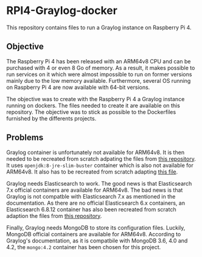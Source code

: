 # RPI4-Graylog-docker

This repository contains files to run a Graylog instance on Raspberry Pi 4.

## Objective

The Raspberry Pi 4 has been released with an ARM64v8 CPU and can be purchased with 4 or even 8 Go of memory. As a result, it makes possible to run services on it which were almost impossible to run on former versions mainly due to the low memory available. Furthermore, several OS running on Raspberry Pi 4 are now available with 64-bit versions.

The objective was to create with the Raspberry Pi 4 a Graylog instance running on dockers. The files needed to create it are available on this repository. The objective was to stick as possible to the Dockerfiles furnished by the differents projects.

## Problems

Graylog container is unfortunately not available for ARM64v8. It is then needed to be recreated from scratch adpating the files from [this repository](https://github.com/Graylog2/graylog-docker). It uses `openjdk:8-jre-slim-buster` container which is also not available for ARM64v8. It also has to be recreated from scratch adapting [this file](https://github.com/docker-library/openjdk/blob/master/8/jre/slim-buster/Dockerfile).

Graylog needs Elasticsearch to work. The good news is that Elasticsearch 7.x official containers are available for ARM64v8. The bad news is that Graylog is not compatble with Elasticsearch 7.x as mentioned in the documentation. As there are no official Elasticsearch 6.x containers, an Elasticsearch 6.8.12 container has also been recreated from scratch adaption the files from [this repository](https://github.com/elastic/dockerfiles/tree/6.8/elasticsearch).

Finally, Graylog needs MongoDB to store its configuration files. Luckily, MongoDB official containers are available for ARM64v8. According to Graylog's documentation, as it is compatbile with MongoDB 3.6, 4.0 and 4.2, the `mongo:4.2` container has been chosen for this project.